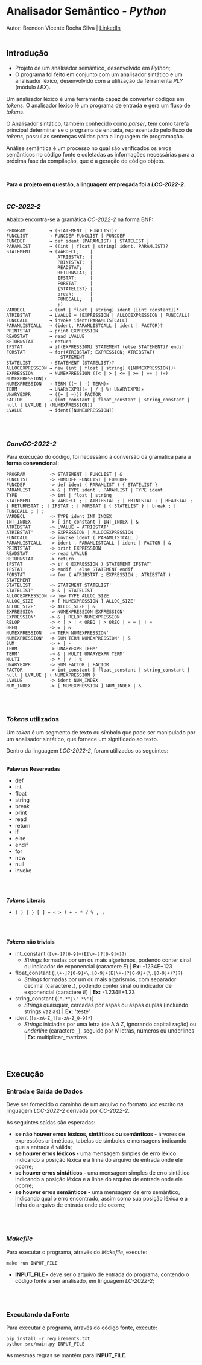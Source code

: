 # **Analisador Semântico - *Python***
Autor: Brendon Vicente Rocha Silva | [LinkedIn][1]
<br />
<br />

## **Introdução**
- Projeto de um analisador semântico, desenvolvido em *Python*;
- O programa foi feito em conjunto com um analisador sintático e um analisador 
léxico, desenvolvido com a utilização da ferramenta *PLY* (módulo *LEX*).

Um analisador léxico é uma ferramenta capaz de converter códigos em *tokens*.
O analisador léxico lê um programa de entrada e gera um fluxo de *tokens*.

O Analisador sintático, também conhecido como *parser*, tem como tarefa 
principal determinar se o programa de entrada, representado pelo fluxo de 
*tokens*, possui as sentenças válidas para a linguagem de programação.

Análise semântica é um processo no qual são verificados os erros semânticos no 
código fonte e coletadas as informações necessárias para a próxima fase da 
compilação, que é a geração de código objeto.

<br />

**Para o projeto em questão, a linguagem empregada foi a *LCC-2022-2*.**
<br />
<br />

### ***CC-2022-2***
Abaixo encontra-se a gramática *CC-2022-2* na forma BNF:

```
PROGRAM         → (STATEMENT | FUNCLIST)?
FUNCLIST        → FUNCDEF FUNCLIST | FUNCDEF
FUNCDEF         → def ident (PARAMLIST) { STATELIST }
PARAMLIST       → ((int | float | string) ident, PARAMLIST)?
STATEMENT       → (VARDECL;    |
                   ATRIBSTAT;  |
                   PRINTSTAT;  |
                   READSTAT;   |
                   RETURNSTAT; |
                   IFSTAT;     |
                   FORSTAT     |
                   {STATELIST} |
                   break;      |
                   FUNCCALL;   |
                   ;)
VARDECL         → (int | float | string) ident ([int constant])*
ATRIBSTAT       → LVALUE = (EXPRESSION | ALLOCEXPRESSION | FUNCCALL)
FUNCCALL        → invoke ident(PARAMLISTCALL)
PARAMLISTCALL   → (ident, PARAMLISTCALL | ident | FACTOR)?
PRINTSTAT       → print EXPRESSION
READSTAT        → read LVALUE
RETURNSTAT      → return
IFSTAT          → if(EXPRESSION) STATEMENT (else STATEMENT)? endif
FORSTAT         → for(ATRIBSTAT; EXPRESSION; ATRIBSTAT)
                    STATEMENT
STATELIST       → STATEMENT (STATELIST)?
ALLOCEXPRESSION → new (int | float | string) ([NUMEXPRESSION])+
EXPRESSION      → NUMEXPRESSION ((< | > | <= | >= | == | !=) NUMEXPRESSION)?
NUMEXPRESSION   → TERM ((+ | −) TERM)∗
TERM            → UNARYEXPR((∗ | / | %) UNARYEXPR)∗
UNARYEXPR       → ((+ | −))? FACTOR
FACTOR          → (int_constant | float_constant | string_constant | null | LVALUE | (NUMEXPRESSION))
LVALUE          → ident([NUMEXPRESSION])
```
<br />
<br />

### ***ConvCC-2022-2***
Para execução do código, foi necessário a conversão da gramática para a **forma convencional**:

```
PROGRAM         -> STATEMENT | FUNCLIST | &
FUNCLIST        -> FUNCDEF FUNCLIST | FUNCDEF
FUNCDEF         -> def ident ( PARAMLIST ) { STATELIST }
PARAMLIST       -> & | TYPE ident , PARAMLIST | TYPE ident
TYPE            -> int | float | string
STATEMENT       -> VARDECL ; | ATRIBSTAT ; | PRINTSTAT ; | READSTAT ; | RETURNSTAT ; | IFSTAT ; | FORSTAT | { STATELIST } | break ; | FUNCCALL ; | ;
VARDECL         -> TYPE ident INT_INDEX
INT_INDEX       -> [ int_constant ] INT_INDEX | &
ATRIBSTAT       -> LVALUE = ATRIBSTAT'
ATRIBSTAT'      -> EXPRESSION | ALLOCEXPRESSION
FUNCCALL        -> invoke ident ( PARAMLISTCALL )
PARAMLISTCALL   -> ident , PARAMLISTCALL | ident | FACTOR | &
PRINTSTAT       -> print EXPRESSION
READSTAT        -> read LVALUE
RETURNSTAT      -> return
IFSTAT          -> if ( EXPRESSION ) STATEMENT IFSTAT'
IFSTAT'         -> endif | else STATEMENT endif
FORSTAT         -> for ( ATRIBSTAT ; EXPRESSION ; ATRIBSTAT ) STATEMENT
STATELIST       -> STATEMENT STATELIST'
STATELIST'      -> & | STATELIST
ALLOCEXPRESSION -> new TYPE ALLOC_SIZE
ALLOC_SIZE      -> [ NUMEXPRESSION ] ALLOC_SIZE'
ALLOC_SIZE'     -> ALLOC_SIZE | &
EXPRESSION      -> NUMEXPRESSION EXPRESSION'
EXPRESSION'     -> & | RELOP NUMEXPRESSION
RELOP           -> < | > | < OREQ | > OREQ | = = | ! =
OREQ            -> = | &
NUMEXPRESSION   -> TERM NUMEXPRESSION'
NUMEXPRESSION'  -> SUM TERM NUMEXPRESSION' | &
SUM             -> + | -
TERM            -> UNARYEXPR TERM'
TERM'           -> & | MULTI UNARYEXPR TERM'
MULTI           -> * | / | %
UNARYEXPR       -> SUM FACTOR | FACTOR
FACTOR          -> int_constant | float_constant | string_constant | null | LVALUE | ( NUMEXPRESSION )
LVALUE          -> ident NUM_INDEX
NUM_INDEX       -> [ NUMEXPRESSION ] NUM_INDEX | &
```
<br />
<br />

### ***Tokens* utilizados**
Um *token* é um segmento de texto ou símbolo que pode ser manipulado por um 
analisador sintático, que fornece um significado ao texto.

Dentro da linguagem *LCC-2022-2*, foram utilizados os seguintes:
<br />
<br />

**Palavras Reservadas**
- def  
- int  
- float
- string
- break
- print
- read 
- return
- if
- else
- endif
- for  
- new  
- null
- invoke
<br />
<br />

***Tokens* Literais**
- `( ) { } [ ] = < > ! + - * / % , ;`
<br />
<br />

***Tokens* não triviais**
- int_constant (`[\+-]?[0-9]+(E[\+-]?[0-9]+)?`)
  - *Strings* formadas por um ou mais algarismos, podendo conter sinal ou 
  indicador de exponencial (caractere *E*) | **Ex:** -1234E+123
- float_constant (`[\+-]?[0-9]+\.[0-9]+(E[\+-]?[0-9]+(\.[0-9]+)?)?`)
  - *Strings* formadas por um ou mais algarismos, com separador decimal 
  (caractere *.*), podendo conter sinal ou indicador de exponencial
  (caractere *E*) | **Ex:** -1.234E+1.23
- string_constant (`(".*"|\'.*\')`)
  - *Strings* quaisquer, cercadas por aspas ou aspas duplas (incluindo strings 
  vazias) | **Ex:** 'teste'
- ident (`[a-zA-Z_][a-zA-Z_0-9]*`)
  - *Strings* iniciadas por uma letra (de A à Z, ignorando capitalização) 
  ou *underline* (caractere *_*), seguido por *N* letras, números ou 
  underlines | **Ex:** multiplicar_matrizes
<br />
<br />

## Execução
### Entrada e Saída de Dados
Deve ser fornecido o caminho de um arquivo no formato *.lcc* escrito na linguagem
*LCC-2022-2* derivada por *CC-2022-2*.

As seguintes saídas são esperadas:
- **se não houver erros léxicos, sintáticos ou semânticos -** árvores de 
expressões aritméticas, tabelas de símbolos e mensagens indicando que a 
entrada é válida;
- **se houver erros léxicos -** uma mensagem simples de erro léxico indicando a 
posição léxica e a linha do arquivo de entrada onde ele ocorre;
- **se houver erros sintáticos -** uma mensagem simples de erro sintático 
indicando a posição léxica e a linha do arquivo de entrada onde ele ocorre;
- **se houver erros semânticos -** uma mensagem de erro semântico, indicando 
qual o erro encontrado, assim como sua posição léxica e a linha do arquivo 
de entrada onde ele ocorre;
<br />
<br />

### *Makefile*
Para executar o programa, através do *Makefile*, execute:
```
make run INPUT_FILE
```

- **INPUT_FILE -** deve ser o arquivo de entrada do programa, contendo o código 
fonte a ser analisado, em linguagem *LC-2022-2*;
<br />
<br />

### Executando da Fonte
Para executar o programa, através do código fonte, execute:
```
pip install -r requirements.txt
python src/main.py INPUT_FILE
```

As mesmas regras se mantêm para **INPUT_FILE**.

[1]: https://www.linkedin.com/in/brendon-vicente-rocha/